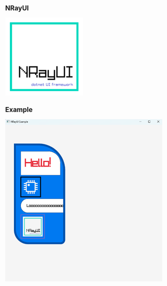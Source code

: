NRayUI
------
![Logo](images/nrayui_logo_250x250.png)

Example
---
![Example](images/nrayui_example_1.png)
